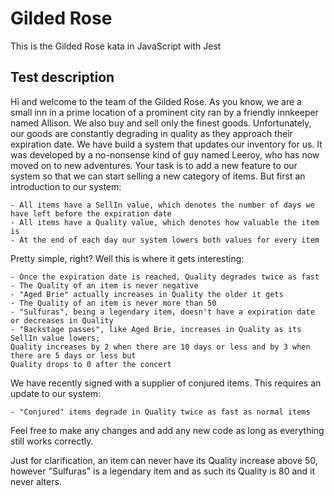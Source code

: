# Gilded Rose

This is the Gilded Rose kata in JavaScript with Jest

## Test description

Hi and welcome to the team of the Gilded Rose. As you know, we are a small inn in a prime location of a
prominent city ran by a friendly innkeeper named Allison. We also buy and sell only the finest goods.
Unfortunately, our goods are constantly degrading in quality as they approach their expiration date. We
have build a system that updates our inventory for us. It was developed by a no-nonsense kind of guy named
Leeroy, who has now moved on to new adventures. Your task is to add a new feature to our system so that
we can start selling a new category of items. But first an introduction to our system:

    - All items have a SellIn value, which denotes the number of days we have left before the expiration date
    - All items have a Quality value, which denotes how valuable the item is
    - At the end of each day our system lowers both values for every item

Pretty simple, right? Well this is where it gets interesting:

    - Once the expiration date is reached, Quality degrades twice as fast
    - The Quality of an item is never negative
    - "Aged Brie" actually increases in Quality the older it gets
    - The Quality of an item is never more than 50
    - "Sulfuras", being a legendary item, doesn't have a expiration date or decreases in Quality
    - "Backstage passes", like Aged Brie, increases in Quality as its SellIn value lowers;
    Quality increases by 2 when there are 10 days or less and by 3 when there are 5 days or less but
    Quality drops to 0 after the concert

We have recently signed with a supplier of conjured items. This requires an update to our system:

    - "Conjured" items degrade in Quality twice as fast as normal items

Feel free to make any changes and add any new code as long as everything
still works correctly.

Just for clarification, an item can never have its Quality increase above 50, however "Sulfuras" is a
legendary item and as such its Quality is 80 and it never alters.
